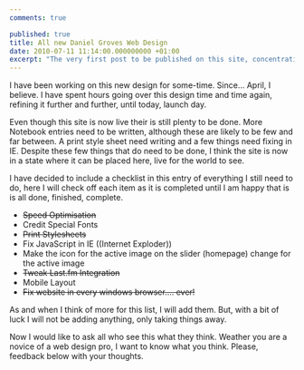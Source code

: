 ```yaml
---
comments: true

published: true
title: All new Daniel Groves Web Design
date: 2010-07-11 11:14:00.000000000 +01:00
excerpt: "The very first post to be published on this site, concentrating on the new design"
---
```

I have been working on this new design for some-time.  Since... April, I believe.  I have spent hours going over this design time and time again, refining it further and further, until today, launch day.  

Even though this site is now live their is still plenty to be done.  More Notebook entries need to be written, although these are likely to be few and far between.  A print style sheet need writing and a few things need fixing in IE.  Despite these few things that do need to be done, I think the site is now in a state where it can be placed here, live for the world to see.  

I have decided to include a checklist in this entry of everything I still need to do, here I will check off each item as it is completed until I am happy that is is all done, finished, complete.  

- <del datetime="2010-08-02T20:06:17+00:00">Speed Optimisation</del>
- Credit Special Fonts
- <del datetime="2010-07-13T18:05:06+00:00">Print Stylesheets</del>
- Fix JavaScript in IE ((Internet Exploder))
- Make the icon for the active image on the slider (homepage) change for the active image
- <del datetime="2010-08-02T20:06:17+00:00">Tweak Last.fm Integration</del>
- Mobile Layout
- <del datetime="2010-08-02T20:06:17+00:00">Fix website in every windows browser.... ever!</del>

As and when I think of more for this list, I will add them.  But, with a bit of luck I will not be adding anything, only taking things away.  

Now I would like to ask all who see this what they think.  Weather you are a novice of a web design pro, I want to know what you think.  Please, feedback below with your thoughts.  

